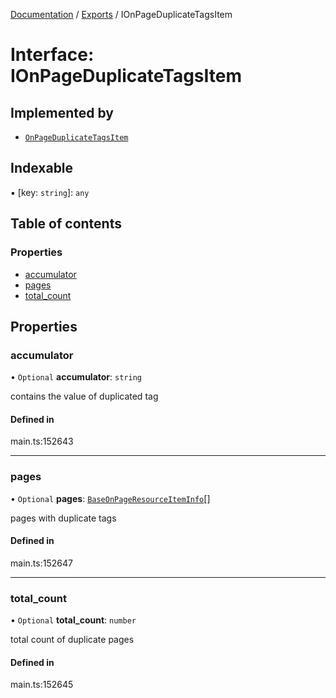 [Documentation](../README.md) / [Exports](../modules.md) / IOnPageDuplicateTagsItem

# Interface: IOnPageDuplicateTagsItem

## Implemented by

- [`OnPageDuplicateTagsItem`](../classes/OnPageDuplicateTagsItem.md)

## Indexable

▪ [key: `string`]: `any`

## Table of contents

### Properties

- [accumulator](IOnPageDuplicateTagsItem.md#accumulator)
- [pages](IOnPageDuplicateTagsItem.md#pages)
- [total\_count](IOnPageDuplicateTagsItem.md#total_count)

## Properties

### accumulator

• `Optional` **accumulator**: `string`

contains the value of duplicated tag

#### Defined in

main.ts:152643

___

### pages

• `Optional` **pages**: [`BaseOnPageResourceItemInfo`](../classes/BaseOnPageResourceItemInfo.md)[]

pages with duplicate tags

#### Defined in

main.ts:152647

___

### total\_count

• `Optional` **total\_count**: `number`

total count of duplicate pages

#### Defined in

main.ts:152645
